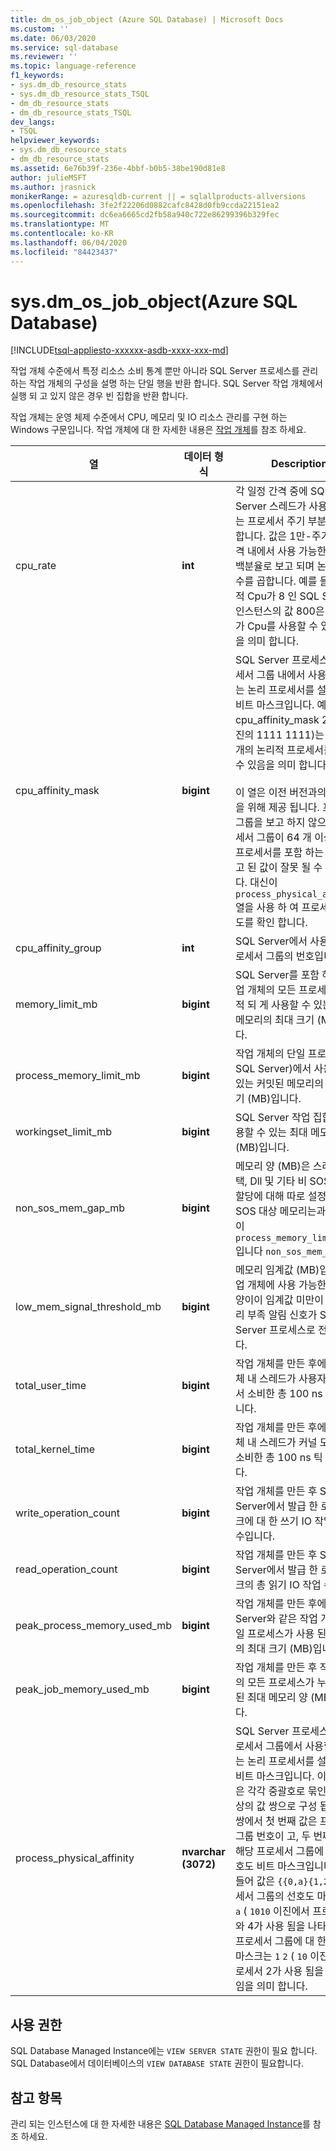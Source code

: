 ```yaml
---
title: dm_os_job_object (Azure SQL Database) | Microsoft Docs
ms.custom: ''
ms.date: 06/03/2020
ms.service: sql-database
ms.reviewer: ''
ms.topic: language-reference
f1_keywords:
- sys.dm_db_resource_stats
- sys.dm_db_resource_stats_TSQL
- dm_db_resource_stats
- dm_db_resource_stats_TSQL
dev_langs:
- TSQL
helpviewer_keywords:
- sys.dm_db_resource_stats
- dm_db_resource_stats
ms.assetid: 6e76b39f-236e-4bbf-b0b5-38be190d81e8
author: julieMSFT
ms.author: jrasnick
monikerRange: = azuresqldb-current || = sqlallproducts-allversions
ms.openlocfilehash: 3fe2f22206d0882cafc8428d0fb9ccda22151ea2
ms.sourcegitcommit: dc6ea6665cd2fb58a940c722e86299396b329fec
ms.translationtype: MT
ms.contentlocale: ko-KR
ms.lasthandoff: 06/04/2020
ms.locfileid: "84423437"
---
```

# <a name="sysdm_os_job_object-azure-sql-database"></a>sys.dm_os_job_object(Azure SQL Database)
[!INCLUDE[tsql-appliesto-xxxxxx-asdb-xxxx-xxx-md](../../includes/tsql-appliesto-xxxxxx-asdb-xxxx-xxx-md.md)]

작업 개체 수준에서 특정 리소스 소비 통계 뿐만 아니라 SQL Server 프로세스를 관리 하는 작업 개체의 구성을 설명 하는 단일 행을 반환 합니다. SQL Server 작업 개체에서 실행 되 고 있지 않은 경우 빈 집합을 반환 합니다.

작업 개체는 운영 체제 수준에서 CPU, 메모리 및 IO 리소스 관리를 구현 하는 Windows 구문입니다. 작업 개체에 대 한 자세한 내용은 [작업 개체](/windows/desktop/ProcThread/job-objects)를 참조 하세요.
  
|열|데이터 형식|Description|  
|-------------|---------------|-----------------|  
|cpu_rate|**int**|각 일정 간격 중에 SQL Server 스레드가 사용할 수 있는 프로세서 주기 부분을 지정 합니다. 값은 1만-주기 예약 간격 내에서 사용 가능한 주기의 백분율로 보고 되며 논리 Cpu 수를 곱합니다. 예를 들어 논리적 Cpu가 8 인 SQL Server 인스턴스의 값 800은 스레드가 Cpu를 사용할 수 있다는 것을 의미 합니다.|
|cpu_affinity_mask|**bigint**|SQL Server 프로세스가 프로세서 그룹 내에서 사용할 수 있는 논리 프로세서를 설명 하는 비트 마스크입니다. 예를 들어 cpu_affinity_mask 255 (이진의 1111 1111)는 처음 8 개의 논리적 프로세서를 사용할 수 있음을 의미 합니다. <br /><br />이 열은 이전 버전과의 호환성을 위해 제공 됩니다. 프로세서 그룹을 보고 하지 않으며 프로세서 그룹이 64 개 이상의 논리 프로세서를 포함 하는 경우 보고 된 값이 잘못 될 수 있습니다. 대신이 `process_physical_affinity` 열을 사용 하 여 프로세서 선호도를 확인 합니다.|
|cpu_affinity_group|**int**|SQL Server에서 사용 하는 프로세서 그룹의 번호입니다.|
|memory_limit_mb|**bigint**|SQL Server를 포함 하 여 작업 개체의 모든 프로세스가 누적 되 게 사용할 수 있는 커밋된 메모리의 최대 크기 (MB)입니다.| 
|process_memory_limit_mb |**bigint**|작업 개체의 단일 프로세스 (예: SQL Server)에서 사용할 수 있는 커밋된 메모리의 최대 크기 (MB)입니다.|
|workingset_limit_mb |**bigint**|SQL Server 작업 집합에서 사용할 수 있는 최대 메모리 양 (MB)입니다.|
|non_sos_mem_gap_mb|**bigint**|메모리 양 (MB)은 스레드 스택, Dll 및 기타 비 SOS 메모리 할당에 대해 따로 설정 됩니다. SOS 대상 메모리는과 간의 차이 `process_memory_limit_mb` 입니다 `non_sos_mem_gap_mb` .| 
|low_mem_signal_threshold_mb|**bigint**|메모리 임계값 (MB)입니다. 작업 개체에 사용 가능한 메모리 양이이 임계값 미만이 면 메모리 부족 알림 신호가 SQL Server 프로세스로 전송 됩니다. |
|total_user_time|**bigint**|작업 개체를 만든 후에 작업 개체 내 스레드가 사용자 모드에서 소비한 총 100 ns 틱 수입니다. |
|total_kernel_time |**bigint**|작업 개체를 만든 후에 작업 개체 내 스레드가 커널 모드에서 소비한 총 100 ns 틱 수입니다. |
|write_operation_count |**bigint**|작업 개체를 만든 후 SQL Server에서 발급 한 로컬 디스크에 대 한 쓰기 IO 작업의 총 수입니다. |
|read_operation_count |**bigint**|작업 개체를 만든 후 SQL Server에서 발급 한 로컬 디스크의 총 읽기 IO 작업 수입니다. |
|peak_process_memory_used_mb|**bigint**|작업 개체를 만든 후에 SQL Server와 같은 작업 개체의 단일 프로세스가 사용 된 메모리의 최대 크기 (MB)입니다.| 
|peak_job_memory_used_mb|**bigint**|작업 개체를 만든 후 작업 개체의 모든 프로세스가 누적 사용 된 최대 메모리 양 (MB)입니다.|
|process_physical_affinity|**nvarchar (3072)**|SQL Server 프로세스가 각 프로세서 그룹에서 사용할 수 있는 논리 프로세서를 설명 하는 비트 마스크입니다. 이 열의 값은 각각 중괄호로 묶인 하나 이상의 값 쌍으로 구성 됩니다. 각 쌍에서 첫 번째 값은 프로세서 그룹 번호이 고, 두 번째 값은 해당 프로세서 그룹에 대 한 선호도 비트 마스크입니다. 예를 들어 값은 `{{0,a}{1,2}}` 프로세서 그룹의 선호도 마스크가 `0` `a` ( `1010` 이진에서 프로세서 2와 4가 사용 됨을 나타냄)이 고 프로세서 그룹에 대 한 선호도 마스크는 `1` `2` ( `10` 이진에서 프로세서 2가 사용 됨을 나타냄) 임을 의미 합니다.|
  
## <a name="permissions"></a>사용 권한  
SQL Database Managed Instance에는 `VIEW SERVER STATE` 권한이 필요 합니다. SQL Database에서 데이터베이스의 `VIEW DATABASE STATE` 권한이 필요합니다.  
 
## <a name="see-also"></a>참고 항목  

관리 되는 인스턴스에 대 한 자세한 내용은 [SQL Database Managed Instance](https://docs.microsoft.com/azure/sql-database/sql-database-managed-instance)를 참조 하세요.
  
